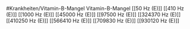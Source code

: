 #Krankheiten/Vitamin-B-Mangel
Vitamin-B-Mangel
[[50 Hz (E)]]
[[410 Hz (E)]]
[[1000 Hz (E)]]
[[45000 Hz (E)]]
[[97500 Hz (E)]]
[[324370 Hz (E)]]
[[410250 Hz (E)]]
[[566410 Hz (E)]]
[[709830 Hz (E)]]
[[930120 Hz (E)]]
